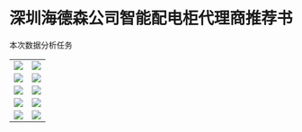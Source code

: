 # 深圳海德森公司智能配电柜代理商推荐书

本次数据分析任务

|||
|:-:|:-:|
|![][pic1]|![][pic2]|
|![][pic3]|![][pic4]|
|![][pic5]|![][pic6]|
|![][pic7]|![][pic8]|
|![][pic9]|![][pic10]|

[pic1]:https://github.com/miracle127/jianli/blob/master/综合评分：8.00.png
[pic2]:https://github.com/miracle127/jianli/blob/master/综合评分：7.75.png
[pic3]:https://github.com/miracle127/jianli/blob/master/综合评分：7.63.png
[pic4]:https://github.com/miracle127/jianli/blob/master/综合评分：7.5.png
[pic5]:https://github.com/miracle127/jianli/blob/master/%E7%BB%BC%E5%90%88%E8%AF%84%E5%88%86%EF%BC%9A7.5%20(1).png
[pic6]:https://github.com/miracle127/jianli/blob/master/综合评分：7.44.png
[pic7]:https://github.com/miracle127/jianli/blob/master/%E7%BB%BC%E5%90%88%E8%AF%84%E5%88%86%EF%BC%9A7.44%20(1).png
[pic8]:https://github.com/miracle127/jianli/blob/master/综合评分：7.38.png
[pic9]:https://github.com/miracle127/jianli/blob/master/%E7%BB%BC%E5%90%88%E8%AF%84%E5%88%86%EF%BC%9A7.38%20(1).png
[pic10]:https://github.com/miracle127/jianli/blob/master/综合评分：7.19.png
